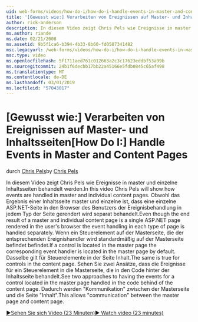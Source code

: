 ```yaml
---
uid: web-forms/videos/how-do-i/how-do-i-handle-events-in-master-and-content-pages
title: '[Gewusst wie:] Verarbeiten von Ereignissen auf Master- und Inhaltsseiten | Microsoft-Dokumentation'
author: rick-anderson
description: In diesem Video zeigt Chris Pels wie Ereignisse in master und einzelne Inhaltsseiten behandelt werden. Obwohl das Ergebnis einer Master- und einzelne Conte...
ms.author: riande
ms.date: 02/21/2008
ms.assetid: 9b5f1ca6-b394-4b33-8b60-fd0587341482
msc.legacyurl: /web-forms/videos/how-do-i/how-do-i-handle-events-in-master-and-content-pages
msc.type: video
ms.openlocfilehash: 5f1711aed761c012663a2c3c17623eddbf53a99b
ms.sourcegitcommit: 24b1f6decbb17bb22a45166e5fdb0845c65af498
ms.translationtype: MT
ms.contentlocale: de-DE
ms.lasthandoff: 03/01/2019
ms.locfileid: "57043017"
---
```

<a name="how-do-i-handle-events-in-master-and-content-pages"></a><span data-ttu-id="4bc36-104">[Gewusst wie:] Verarbeiten von Ereignissen auf Master- und Inhaltsseiten</span><span class="sxs-lookup"><span data-stu-id="4bc36-104">[How Do I:] Handle Events in Master and Content Pages</span></span>
====================
<span data-ttu-id="4bc36-105">durch [Chris Pels](https://twitter.com/chrispels)</span><span class="sxs-lookup"><span data-stu-id="4bc36-105">by [Chris Pels](https://twitter.com/chrispels)</span></span>

<span data-ttu-id="4bc36-106">In diesem Video zeigt Chris Pels wie Ereignisse in master und einzelne Inhaltsseiten behandelt werden.</span><span class="sxs-lookup"><span data-stu-id="4bc36-106">In this video Chris Pels will show how events are handled in master and individual content pages.</span></span> <span data-ttu-id="4bc36-107">Obwohl das Ergebnis einer Inhaltsseite master und einzelne ist, dass eine einzelne ASP.NET-Seite in den Browser des Benutzers der Ereignisbehandlung in jedem Typ der Seite gerendert wird separat behandelt.</span><span class="sxs-lookup"><span data-stu-id="4bc36-107">Even though the end result of a master and individual content page is a single ASP.NET page rendered in the user's browser the event handling in each type of page is handled separately.</span></span> <span data-ttu-id="4bc36-108">Wenn ein Steuerelement auf der Masterseite, die der entsprechenden Ereignishandler wird standardmäßig auf der Masterseite befindet befindet.</span><span class="sxs-lookup"><span data-stu-id="4bc36-108">If a control is located in the master page the corresponding event handler is located in the master page by default.</span></span> <span data-ttu-id="4bc36-109">Dasselbe gilt für Steuerelemente in der Seite Inhalt.</span><span class="sxs-lookup"><span data-stu-id="4bc36-109">The same is true for controls in the content page.</span></span> <span data-ttu-id="4bc36-110">Sehen Sie zwei Ansätze, dass die Ereignisse für ein Steuerelement in die Masterseite, die in den Code hinter der Inhaltsseite behandelt.</span><span class="sxs-lookup"><span data-stu-id="4bc36-110">See two approaches to having the events for a control located in the master page handled in the code behind of the content page.</span></span> <span data-ttu-id="4bc36-111">Dadurch werden "Kommunikation" zwischen der Masterseite und die Seite "Inhalt".</span><span class="sxs-lookup"><span data-stu-id="4bc36-111">This allows "communication" between the master page and content page.</span></span>

[<span data-ttu-id="4bc36-112">&#9654;Sehen Sie sich Video (23 Minuten)</span><span class="sxs-lookup"><span data-stu-id="4bc36-112">&#9654; Watch video (23 minutes)</span></span>](https://channel9.msdn.com/Blogs/ASP-NET-Site-Videos/how-do-i-handle-events-in-master-and-content-pages)
